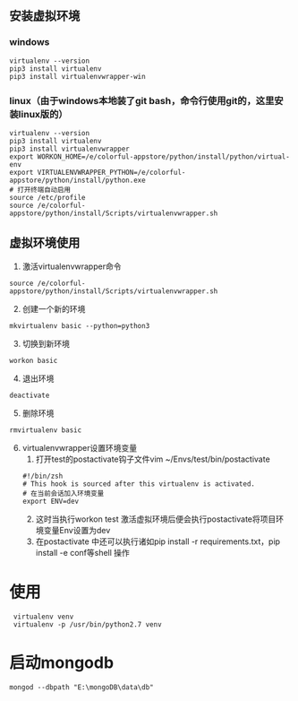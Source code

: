 ## 安装虚拟环境
### windows
```shell
virtualenv --version
pip3 install virtualenv
pip3 install virtualenvwrapper-win
```

### linux（由于windows本地装了git bash，命令行使用git的，这里安装linux版的）
```shell
virtualenv --version
pip3 install virtualenv
pip3 install virtualenvwrapper
export WORKON_HOME=/e/colorful-appstore/python/install/python/virtual-env
export VIRTUALENVWRAPPER_PYTHON=/e/colorful-appstore/python/install/python.exe
# 打开终端自动启用
source /etc/profile
source /e/colorful-appstore/python/install/Scripts/virtualenvwrapper.sh
```

## 虚拟环境使用
1. 激活virtualenvwrapper命令
```shell
source /e/colorful-appstore/python/install/Scripts/virtualenvwrapper.sh
```

2. 创建一个新的环境
```
mkvirtualenv basic --python=python3
```

3. 切换到新环境
```
workon basic
```

4. 退出环境
```
deactivate
```

5. 删除环境
```
rmvirtualenv basic
```

6. virtualenvwrapper设置环境变量 
   1. 打开test的postactivate钩子文件vim ~/Envs/test/bin/postactivate
    ```shell
    #!/bin/zsh
    # This hook is sourced after this virtualenv is activated.
    # 在当前会话加入环境变量
    export ENV=dev
    ```
   2. 这时当执行workon test 激活虚拟环境后便会执行postactivate将项目环境变量Env设置为dev
   3. 在postactivate 中还可以执行诸如pip install -r requirements.txt，pip install -e conf等shell 操作 
   

# 使用
```shell
 virtualenv venv 
 virtualenv -p /usr/bin/python2.7 venv
```
# 启动mongodb
```shell
mongod --dbpath "E:\mongoDB\data\db"
```